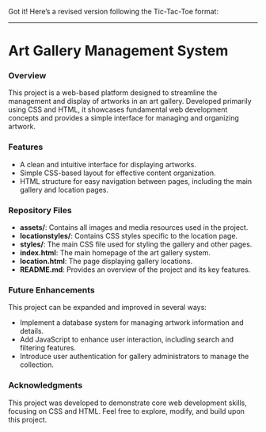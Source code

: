 Got it! Here’s a revised version following the Tic-Tac-Toe format:

---

# Art Gallery Management System

### Overview

This project is a web-based platform designed to streamline the management and display of artworks in an art gallery. Developed primarily using CSS and HTML, it showcases fundamental web development concepts and provides a simple interface for managing and organizing artwork. 

### Features

- A clean and intuitive interface for displaying artworks.
- Simple CSS-based layout for effective content organization.
- HTML structure for easy navigation between pages, including the main gallery and location pages.

### Repository Files

- **assets/**: Contains all images and media resources used in the project.
- **locationstyles/**: Contains CSS styles specific to the location page.
- **styles/**: The main CSS file used for styling the gallery and other pages.
- **index.html**: The main homepage of the art gallery system.
- **location.html**: The page displaying gallery locations.
- **README.md**: Provides an overview of the project and its key features.

### Future Enhancements

This project can be expanded and improved in several ways:

- Implement a database system for managing artwork information and details.
- Add JavaScript to enhance user interaction, including search and filtering features.
- Introduce user authentication for gallery administrators to manage the collection.

### Acknowledgments

This project was developed to demonstrate core web development skills, focusing on CSS and HTML. Feel free to explore, modify, and build upon this project. 

